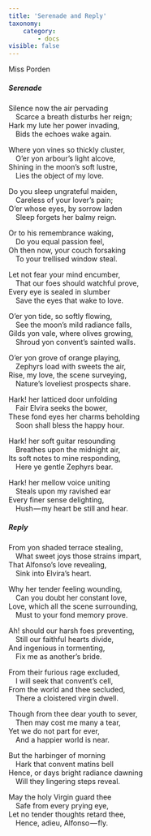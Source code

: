 ```yaml
---
title: 'Serenade and Reply'
taxonomy:
    category:
        - docs
visible: false
---
```


<div class="author">Miss Porden</div>

##### Serenade

Silence now the air pervading  
&emsp;Scarce a breath disturbs her reign;  
Hark my lute her power invading,  
&emsp;Bids the echoes wake again.

Where yon vines so thickly cluster,  
&emsp;O’er yon arbour’s light alcove,  
Shining in the moon’s soft lustre,  
&emsp;Lies the object of my love.

Do you sleep ungrateful maiden,  
&emsp;Careless of your lover’s pain;  
O’er whose eyes, by sorrow laden  
&emsp;Sleep forgets her balmy reign.  

Or to his remembrance waking,  
&emsp;Do you equal passion feel,  
Oh then now, your couch forsaking  
&emsp;To your trellised window steal.  

Let not fear your mind encumber,  
&emsp;That our foes should watchful prove,  
Every eye is sealed in slumber  
&emsp;Save the eyes that wake to love.

O’er yon tide, so softly flowing,  
&emsp;See the moon’s mild radiance falls,  
Gilds yon vale, where olives growing,  
&emsp;Shroud yon convent’s sainted walls.  

O’er yon grove of orange playing,  
&emsp;Zephyrs load with sweets the air,  
Rise, my love, the scene surveying,  
&emsp;Nature’s loveliest prospects share.

Hark! her latticed door unfolding  
&emsp;Fair Elvira seeks the bower,  
These fond eyes her charms beholding  
&emsp;Soon shall bless the happy hour.

Hark! her soft guitar resounding  
&emsp;Breathes upon the midnight air,  
Its soft notes to mine responding,  
&emsp;Here ye gentle Zephyrs bear.  

Hark! her mellow voice uniting  
&emsp;Steals upon my ravished ear  
Every finer sense delighting,  
&emsp;Hush — my heart be still and hear.

##### Reply

From yon shaded terrace stealing,  
&emsp;What sweet joys those strains impart,  
That Alfonso’s love revealing,  
&emsp;Sink into Elvira’s heart.  

Why her tender feeling wounding,  
&emsp;Can you doubt her constant love,  
Love, which all the scene surrounding,  
&emsp;Must to your fond memory prove.

Ah! should our harsh foes preventing,  
&emsp;Still our faithful hearts divide,  
And ingenious in tormenting,  
&emsp;Fix me as another’s bride.

From their furious rage excluded,  
&emsp;I will seek that convent’s cell,  
From the world and thee secluded,  
&emsp;There a cloistered virgin dwell.  

Though from thee dear youth to sever,  
&emsp;Then may cost me many a tear,  
Yet we do not part for ever,  
&emsp;And a happier world is near.

But the harbinger of morning  
&emsp;Hark that convent matins bell  
Hence, or days bright radiance dawning  
&emsp;Will they lingering steps reveal.

May the holy Virgin guard thee  
&emsp;Safe from every prying eye,  
Let no tender thoughts retard thee,  
&emsp;Hence, adieu, Alfonso — fly.
